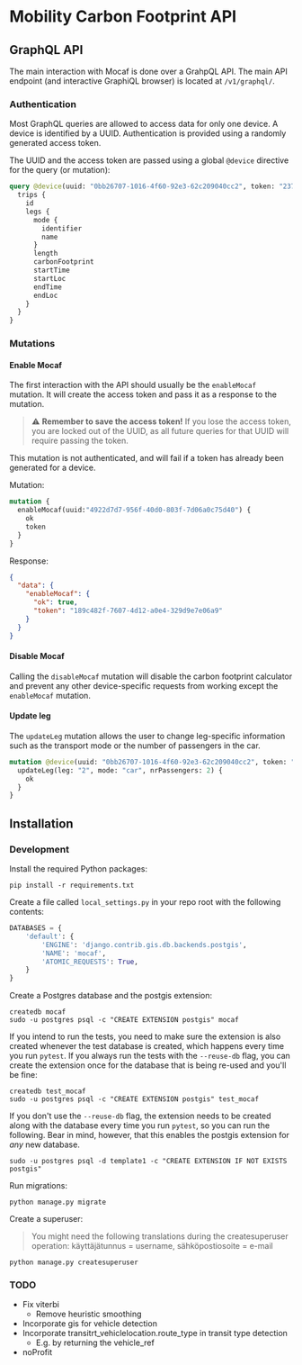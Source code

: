 # Mobility Carbon Footprint API

## GraphQL API

The main interaction with Mocaf is done over a GrahpQL API. The main API
endpoint (and interactive GraphiQL browser) is located at `/v1/graphql/`.

### Authentication

Most GraphQL queries are allowed to access data for only one device.
A device is identified by a UUID. Authentication is provided
using a randomly generated access token.

The UUID and the access token are passed using a global `@device` directive
for the query (or mutation):

```graphql
query @device(uuid: "0bb26707-1016-4f60-92e3-62c209040cc2", token: "23730161-54a5-4c06-b0e9-c0533bcc911e") {
  trips {
    id
    legs {
      mode {
        identifier
        name
      }
      length
      carbonFootprint
      startTime
      startLoc
      endTime
      endLoc
    }
  }
}
```

### Mutations

#### Enable Mocaf

The first interaction with the API should usually be the `enableMocaf` mutation.
It will create the access token and pass it as a response to the mutation.

> :warning: **Remember to save the access token!** If you lose the access token, you are locked out of the UUID, as all future queries for that UUID will require passing the token.

This mutation is not authenticated, and will fail if a token has already been generated
for a device.

Mutation:

```graphql
mutation {
  enableMocaf(uuid:"4922d7d7-956f-40d0-803f-7d06a0c75d40") {
    ok
    token
  }
}
```

Response:

```json
{
  "data": {
    "enableMocaf": {
      "ok": true,
      "token": "189c482f-7607-4d12-a0e4-329d9e7e06a9"
    }
  }
}
```

#### Disable Mocaf

Calling the `disableMocaf` mutation will disable the carbon footprint calculator
and prevent any other device-specific requests from working except the `enableMocaf`
mutation.

#### Update leg

The `updateLeg` mutation allows the user to change leg-specific information such
as the transport mode or the number of passengers in the car.

```graphql
mutation @device(uuid: "0bb26707-1016-4f60-92e3-62c209040cc2", token: "23730161-54a5-4c06-b0e9-c0533bcc911e") {
  updateLeg(leg: "2", mode: "car", nrPassengers: 2) {
    ok
  }
}
```

## Installation

### Development

Install the required Python packages:

```shell
pip install -r requirements.txt
```

Create a file called `local_settings.py` in your repo root with the following contents:

```python
DATABASES = {
    'default': {
        'ENGINE': 'django.contrib.gis.db.backends.postgis',
        'NAME': 'mocaf',
        'ATOMIC_REQUESTS': True,
    }
}
```

Create a Postgres database and the postgis extension:

```shell
createdb mocaf
sudo -u postgres psql -c "CREATE EXTENSION postgis" mocaf
```

If you intend to run the tests, you need to make sure the extension is also created whenever the test database is
created, which happens every time you run `pytest`. If you always run the tests with the `--reuse-db` flag, you can
create the extension once for the database that is being re-used and you'll be fine:

```shell
createdb test_mocaf
sudo -u postgres psql -c "CREATE EXTENSION postgis" test_mocaf
```

If you don't use the `--reuse-db` flag, the extension needs to be created along with the database every time you run
`pytest`, so you can run the following. Bear in mind, however, that this enables the postgis extension for *any* new
database.

```shell
sudo -u postgres psql -d template1 -c "CREATE EXTENSION IF NOT EXISTS postgis"
```

Run migrations:

```shell
python manage.py migrate
```

Create a superuser:
> You might need the following translations during the createsuperuser operation: käyttäjätunnus = username, sähköpostiosoite = e-mail

```shell
python manage.py createsuperuser
```

### TODO

- Fix viterbi
  - Remove heuristic smoothing
- Incorporate gis for vehicle detection
- Incorporate transitrt_vehiclelocation.route_type in transit type detection
  - E.g. by returning the vehicle_ref
- noProfit
